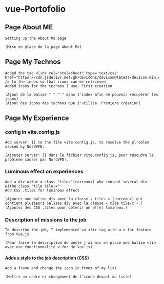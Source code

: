 # vue-Portofolio

## Page About ME

    Setting up the About Me page

    (Mise en place de la page About Me)

## Page My Technos 
    
    Added the tag <link rel="stylesheet" type='text/css' href="https://cdn.jsdelivr.net/gh/devicons/devicon@latest/devicon.min.css" /> to the index so that icons can be retrieved
    Added icons for the technos I use. First creation

    (Ajout de la balise " " " " dans l'index afin de pouvoir récupérer les icons)
    (Ajout des icons des technos que j'utilise. Première création)
    
## Page My Experience

 ### config in vite.config.js

    Add server: {} to the file vite.config.js, to resolve the plroblem caused by NordVPN.

    (Ajouter server: {} dans le fichier vite.config.js, pour résoudre le problème causer par NordVPN).
 
 ### Luminous effect on experiences

    Add a div withe a class "tiles"(carreaux) who content several div withe class "tile tile-x"
    Add CSS .tiles for luminous effect

    (Ajoutez une balise div avec la classe « tiles » (carreaux) qui contient plusieurs balises div avec la classe « tile tile-x ».)
    (Ajoutez des CSS .tiles pour obtenir un effet lumineux.)

### Description of missions to the job

    To describe the job, I implemented an <li> tag with a v-for feature from Vue.js 

    (Pour faire la description du poste j'ai mis en place une balise <li> avec une fonctionnalité v-for de Vue.js)

 #### Adds a style to the job description (CSS)
    
    Add a frame and change the icon in front of my list

    (Mettre un cadre et changement de l'icone devant ma liste)
